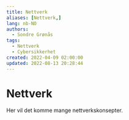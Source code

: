 ```yaml
---
title: Nettverk
aliases: [Nettverk,]
lang: nb-NO
authors:
  - Sondre Grønås
tags:
  - Nettverk
  - Cybersikkerhet
created: 2022-04-09 02:00:00
updated: 2022-08-13 20:28:44
---
```

# Nettverk
Her vil det komme mange nettverkskonsepter.